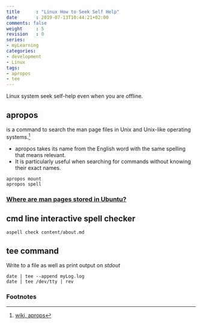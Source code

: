 ```yaml
---
title      : "Linux How to Seek Self Help"
date       : 2019-07-13T10:44:21+02:00
comments: false
weight     : 5
revision   : 0
series:
- myLearning
categories: 
- development
- Linux
tags:
- apropos
- tee
---
```


Linux system seek self-help even when you are offline.

## apropos

is a command to search the man page files in Unix and Unix-like operating systems.[^1]
* apropos takes its name from the English word with the same spelling that means relevant.
* It is particularly useful when searching for commands without knowing their exact names.

```
apropos mount
apropos spell
```

### [Where are man pages stored in Ubuntu?](https://superuser.com/questions/318555/where-are-man-pages-stored-in-ubuntu)

## cmd line interactive spell checker

```
aspell check content/about.md
```

## tee command

Write to a file as well as print output on *stdout*

```
date | tee --append myLog.log
date | tee /dev/tty | rev
```

### Footnotes

[^1]: [wiki, aprops](https://en.wikipedia.org/wiki/Apropos_(Unix))
[^2]: 

